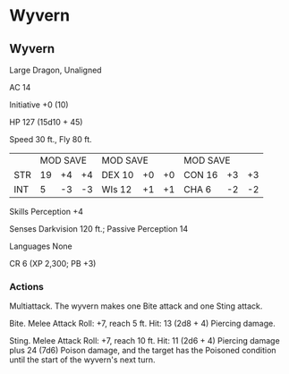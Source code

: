 # Wyvern

## Wyvern

Large Dragon, Unaligned

AC 14

Initiative  $+0$  (10)

HP 127 (15d10 + 45)

Speed 30 ft., Fly 80 ft.

<table><tr><td></td><td colspan="3">MOD SAVE</td><td colspan="3">MOD SAVE</td><td colspan="3">MOD SAVE</td></tr><tr><td>STR</td><td>19</td><td>+4</td><td>+4</td><td>DEX 10</td><td>+0</td><td>+0</td><td>CON 16</td><td>+3</td><td>+3</td></tr><tr><td>INT</td><td>5</td><td>-3</td><td>-3</td><td>WIs 12</td><td>+1</td><td>+1</td><td>CHA 6</td><td>-2</td><td>-2</td></tr></table>

Skills Perception +4

Senses Darkvision 120 ft.; Passive Perception 14

Languages None

CR 6 (XP 2,300; PB +3)

### Actions

Multiattack. The wyvern makes one Bite attack and one Sting attack.

Bite. Melee Attack Roll: +7, reach 5 ft. Hit: 13 (2d8 + 4) Piercing damage.

Sting. Melee Attack Roll: +7, reach 10 ft. Hit: 11 (2d6 + 4) Piercing damage plus 24 (7d6) Poison damage, and the target has the Poisoned condition until the start of the wyvern's next turn.
